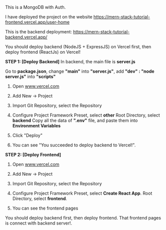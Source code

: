 This is a MongoDB with Auth.

I have deployed the project on the website
https://mern-stack-tutorial-frontend.vercel.app/user-home

This is the backend deployment:
https://mern-stack-tutorial-backend.vercel.app/

You should deploy backend (NodeJS + ExpressJS) on Vercel first,
then deploy frontend (ReactJs) on Vercel!


**STEP 1: [Deploy Backend]**
In backend, the main file is **server.js**

Go to **package.json**,   change **"main"** into **"server.js"**,
  add  **"dev" : "node server.js"** into **"scripts"**

1) Open www.vercel.com

2) Add New -> Project

3) Import Git Repository, select the Repository

4) Configure Project
Framework Preset, select **other**
Root Directory, select **backend**
Copy all the data of **".env"** file, and paste them into **Environment Variables**

5) Click "Deploy"

6) You can see "You succeeded to deploy backend to Vercel!".


**STEP 2: [Deploy Frontend]**
1) Open www.vercel.com

2) Add New -> Project

3) Import Git Repository, select the Repository

4) Configure Project
Framework Preset, select **Create React App**.
Root Directory, select **frontend**.

5) You can see the frontend pages


You should deploy backend first, then deploy frontend.
That frontend pages is connect with backend server!.